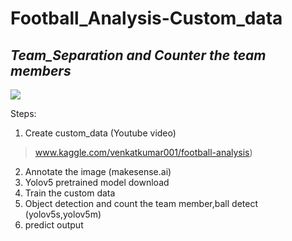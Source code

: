 # **Football_Analysis-Custom_data**

## ***Team_Separation and Counter the team members***

<img src="https://external-content.duckduckgo.com/iu/?u=https%3A%2F%2Ftse4.mm.bing.net%2Fth%3Fid%3DOIP.fWPUsgZNZs1nYqi2FYD0TwHaEZ%26pid%3DApi&f=1">

Steps:

1. Create custom_data (Youtube video)
> www.kaggle.com/venkatkumar001/football-analysis)
2. Annotate the image (makesense.ai)
3. Yolov5 pretrained model download
4. Train the custom data
5. Object detection and count the team member,ball detect (yolov5s,yolov5m) 
6. predict output


